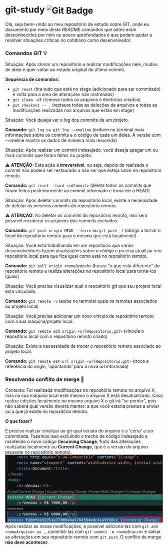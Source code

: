 # git-study <img align="center" src="https://img.shields.io/badge/git-%23F05033.svg?style=for-the-badge&logo=git&logoColor=white" alt="Git Badge">

Olá, seja bem-vindo ao meu repositório de estudo sobre GIT, onde eu documento por meio deste _README_ comandos que antes eram desconhecidos por mim ou pouco aprofundados e que podem ajudar a resolver situações críticas no cotidiano como desenvolvedor.

### Comandos GIT 💡

Situação: Após clonar um repositório e realizar modificações nele, mudou de ideia e quer voltar ao estado original do último commit.

**Sequência de comandos:** 

- ```git reset``` (tira tudo que está no stage (adicionado para ser commitado) e volta para a área de alterações não rastreadas)
- ```git clean -df``` (remove todos os arquivos e diretórios criados)
- ```git checkout -- .``` (restaura todas as deleções de arquivos e todas as modificações realizadas nos arquivos que estão em stage)

Situação: Você deseja ver o log dos commits de um projeto.

**Comando:** ```git log ou git log --oneline``` (exibem no terminal mais informações sobre os commits e o código de cada um deles. A versão com --oneline mostra os dados de maneira mais resumida)

Situação: Após realizar um commit indesejado, você deseja apagar um ou mais commits que foram feitos no projeto.

⚠️ **ATENÇÃO:** Esta ação é __irreversível__, ou seja, depois de realizada o commit não poderá ser restaurado a não ser que esteja salvo no repositório remoto.

**Comando:** ```git reset --hard <idCommit>``` (deleta todos os commits que foram feitos posteriormente ao commit informado e torna ele o HEAD)

Situação: Após deletar commits do repositório local, existe a necessidade de deletar os mesmos commits do repositório remoto.

⚠️ **ATENÇÃO:** Ao deletar os commits do repositório remoto, não será possível recuperar os arquivos dos commits excluídos.

**Comando:** ```git push origin HEAD --force``` ou ```git push -f``` (obriga a tornar o head do repositório remoto para o mesmo que está localmente)

Situação: Você está trabalhando em um repositório que vários desenvolvedores fazem atualizações sobre o código e precisa atualizar seu repositório local para que fica igual como está no repositório remoto.

**Comando:** ```git pull origin <nomeBranch>``` (busca "o que está diferente" do repositório remoto e realiza alterações no repositório local para torná-los iguais)

Situação: Você precisa visualizar qual o repositório git que seu projeto local está vinculado.

**Comando:** ``git remote -v`` (exibe no terminal quais os remotes associados ao projeto local)

Situação: Você precisa adicionar um novo vínculo de repositório remoto com a sua máquina/projeto local.

**Comando:** ```git remote add origin <urlRepositorio.git>``` (vincula o repositório local com o repositório remoto criado)

Situação: Existe a necessidade de trocar o repositório remoto associado ao projeto local.

**Comando:** ``git remote set-url origin <urlRepositorio.git>`` (troca a referência do origin, 'apontando' para a nova url informada)

### Resolvendo conflito de merge 🧠

Contexto: Foi realizada modificações no repositório remoto no arquivo X, mas na sua máquina local este mesmo o arquivo X está desatualizado. Caso realize edições localmente no mesmo arquivo X o git irá "se perder", pois não saberá qual versão deverá manter: a que você estaria prestes a enviar ou a que já existe no repositório remoto.

**O que fazer?**

É preciso realizar sinalizar ao git qual versão do arquivo é a 'certa' a ser commitada. Fazemos isso excluindo o trecho de código indesejado e mantendo o novo código (**Incoming Change**, fruto das alterações realizadas localmente ou **Current Change**, que é a versão do arquivo presente no repositório remoto).
![teste](./imagens/image.png)
Após realizar as novas modificações, é possível adicioná-las com ``git add <nomeArquivo> ou .``, commitá-las com ``git commit -m <nomeBranch>`` e salvar as alterações em seu repositório remoto com ``git push``. O conflito de merge **não deve acontecer**.